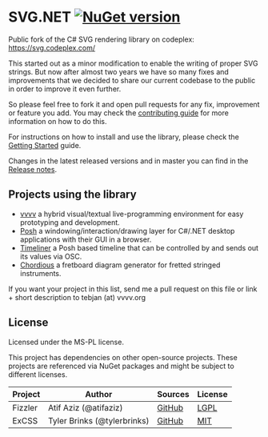 # SVG.NET [![NuGet version](https://badge.fury.io/nu/svg.svg)](https://badge.fury.io/nu/svg)

Public fork of the C# SVG rendering library on codeplex: https://svg.codeplex.com/

This started out as a minor modification to enable the writing of proper SVG strings. But now after almost two years we have so many fixes and improvements that we decided to share our current codebase to the public in order to improve it even further.

So please feel free to fork it and open pull requests for any fix, improvement or feature you add. 
You may check the [contributing guide](https://github.com/vvvv/SVG/blob/master/CONTRIBUTING.md) for more information on how to do this. 

For instructions on how to install and use the library, please check the [Getting Started](https://github.com/vvvv/SVG/wiki/Getting-started) guide.

Changes in the latest released versions and in master you can find in the 
[Release notes](https://github.com/vvvv/SVG/wiki/Release-Notes).

## Projects using the library

* [vvvv](http://vvvv.org) a hybrid visual/textual live-programming environment for easy prototyping and development.
* [Posh](https://github.com/vvvv/Posh) a windowing/interaction/drawing layer for C#/.NET desktop applications with their GUI in a browser. 
* [Timeliner](https://github.com/vvvv/Timeliner) a Posh based timeline that can be controlled by and sends out its values via OSC.
* [Chordious](http://chordious.com) a fretboard diagram generator for fretted stringed instruments.

If you want your project in this list, send me a pull request on this file or link + short description to tebjan (at) vvvv.org

## License
Licensed under the MS-PL license.

This project has dependencies on other open-source projects. These projects are referenced via NuGet packages and might be subject to different licenses.

|Project|Author|Sources|License|
|--------|-----|---|---------|
|Fizzler|Atif Aziz (@atifaziz)|[GitHub](https://github.com/atifaziz/Fizzler)|[LGPL](https://github.com/atifaziz/Fizzler/blob/master/COPYING.LESSER.txt)|
|ExCSS|Tyler Brinks (@tylerbrinks)|[GitHub](https://github.com/TylerBrinks/ExCSS)|[MIT](https://github.com/TylerBrinks/ExCSS/blob/master/license.txt)|
